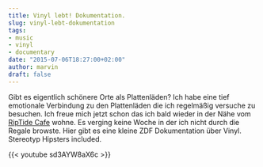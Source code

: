 ```yaml
---
title: Vinyl lebt! Dokumentation.
slug: vinyl-lebt-dokumentation
tags:
- music
- vinyl
- documentary
date: "2015-07-06T18:27:00+02:00"
author: marvin
draft: false
---
```



Gibt es eigentlich schönere Orte als Plattenläden? Ich habe eine tief emotionale Verbindung zu den Plattenläden die ich regelmäßig versuche zu besuchen. Ich freue mich jetzt schon das ich bald wieder in der Nähe vom [RipTide Cafe](http://www.cafe-riptide.de/) wohne. Es verging keine Woche in der ich nicht durch die Regale browste. Hier gibt es eine kleine ZDF Dokumentation über Vinyl. Stereotyp Hipsters included.

{{< youtube sd3AYW8aX6c >}}